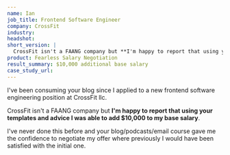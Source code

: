 ```yaml
---
name: Ian
job_title: Frontend Software Engineer
company: CrossFit
industry: 
headshot: 
short_version: |
  CrossFit isn't a FAANG company but **I'm happy to report that using your templates and advice I was able to add $10,000 to my base salary**.
product: Fearless Salary Negotiation
result_summary: $10,000 additional base salary
case_study_url: 
---
```


I've been consuming your blog since I applied to a new frontend software engineering position at CrossFit llc. 

CrossFit isn't a FAANG company but **I'm happy to report that using your templates and advice I was able to add $10,000 to my base salary**.

I've never done this before and your blog/podcasts/email course gave me the confidence to negotiate my offer where previously I would have been satisfied with the initial one.